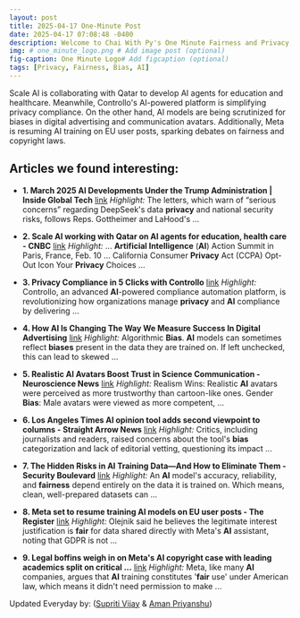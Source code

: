 ```yaml
---
layout: post
title: 2025-04-17 One-Minute Post
date: 2025-04-17 07:08:48 -0400
description: Welcome to Chai With Py's One Minute Fairness and Privacy, which aims to provide you the current happenings in the world of Fairness, Privacy, and AI.
img: # one_minute_logo.png # Add image post (optional)
fig-caption: One Minute Logo# Add figcaption (optional)
tags: [Privacy, Fairness, Bias, AI]
---
```


Scale AI is collaborating with Qatar to develop AI agents for education and healthcare. Meanwhile, Controllo's AI-powered platform is simplifying privacy compliance. On the other hand, AI models are being scrutinized for biases in digital advertising and communication avatars. Additionally, Meta is resuming AI training on EU user posts, sparking debates on fairness and copyright laws.

## Articles we found interesting:

- **1. March 2025 <b>AI</b> Developments Under the Trump Administration | Inside Global Tech** [link](https://www.insideglobaltech.com/2025/04/16/march-2025-ai-developments-under-the-trump-administration/)
_Highlight:_ The letters, which warn of “serious concerns” regarding DeepSeek&#39;s data <b>privacy</b> and national security risks, follows Reps. Gottheimer and LaHood&#39;s&nbsp;...

- **2. Scale <b>AI</b> working with Qatar on <b>AI</b> agents for education, health care - CNBC** [link](https://www.cnbc.com/2025/04/16/scale-ai-working-with-qatar-on-ai-agents-for-education-health-care.html)
_Highlight:_ ... <b>Artificial Intelligence</b> (<b>AI</b>) Action Summit in Paris, France, Feb. 10 ... California Consumer <b>Privacy</b> Act (CCPA) Opt-Out Icon Your <b>Privacy</b> Choices&nbsp;...

- **3. <b>Privacy</b> Compliance in 5 Clicks with Controllo** [link](https://www.wric.com/business/press-releases/ein-presswire/803749649/privacy-compliance-in-5-clicks-with-controllo)
_Highlight:_ Controllo, an advanced <b>AI</b>-powered compliance automation platform, is revolutionizing how organizations manage <b>privacy</b> and <b>AI</b> compliance by delivering&nbsp;...

- **4. How <b>AI</b> Is Changing The Way We Measure Success In Digital Advertising** [link](https://www.searchenginejournal.com/how-ai-is-changing-measure-success-digital-advertising/542710/)
_Highlight:_ Algorithmic <b>Bias</b>. <b>AI</b> models can sometimes reflect <b>biases</b> present in the data they are trained on. If left unchecked, this can lead to skewed&nbsp;...

- **5. Realistic <b>AI</b> Avatars Boost Trust in Science Communication - Neuroscience News** [link](https://neurosciencenews.com/ai-avatar-communication-28649/)
_Highlight:_ Realism Wins: Realistic <b>AI</b> avatars were perceived as more trustworthy than cartoon-like ones. Gender <b>Bias</b>: Male avatars were viewed as more competent,&nbsp;...

- **6. Los Angeles Times <b>AI</b> opinion tool adds second viewpoint to columns - Straight Arrow News** [link](https://san.com/cc/los-angeles-times-ai-opinion-tool-adds-second-viewpoint-to-columns/)
_Highlight:_ Critics, including journalists and readers, raised concerns about the tool&#39;s <b>bias</b> categorization and lack of editorial vetting, questioning its impact&nbsp;...

- **7. The Hidden Risks in <b>AI</b> Training Data—And How to Eliminate Them - Security Boulevard** [link](https://securityboulevard.com/2025/04/the-hidden-risks-in-ai-training-data-and-how-to-eliminate-them/)
_Highlight:_ An <b>AI</b> model&#39;s accuracy, reliability, and <b>fairness</b> depend entirely on the data it is trained on. Which means, clean, well-prepared datasets can&nbsp;...

- **8. Meta set to resume training <b>AI</b> models on EU user posts - The Register** [link](https://www.theregister.com/2025/04/15/meta_resume_ai_training_eu_user_posts/)
_Highlight:_ Olejnik said he believes the legitimate interest justification is <b>fair</b> for data shared directly with Meta&#39;s <b>AI</b> assistant, noting that GDPR is not&nbsp;...

- **9. Legal boffins weigh in on Meta&#39;s <b>AI</b> copyright case with leading academics split on critical ...** [link](https://completemusicupdate.com/legal-boffins-weigh-in-on-metas-ai-copyright-case-with-leading-academics-split-on-critical-fair-use-debate/)
_Highlight:_ Meta, like many <b>AI</b> companies, argues that <b>AI</b> training constitutes &#39;<b>fair</b> use&#39; under American law, which means it didn&#39;t need permission to make&nbsp;...


Updated Everyday by: (<a href="https://supritivijay.github.io/">Supriti Vijay</a> & <a href="https://amanpriyanshu.github.io/">Aman Priyanshu</a>)
